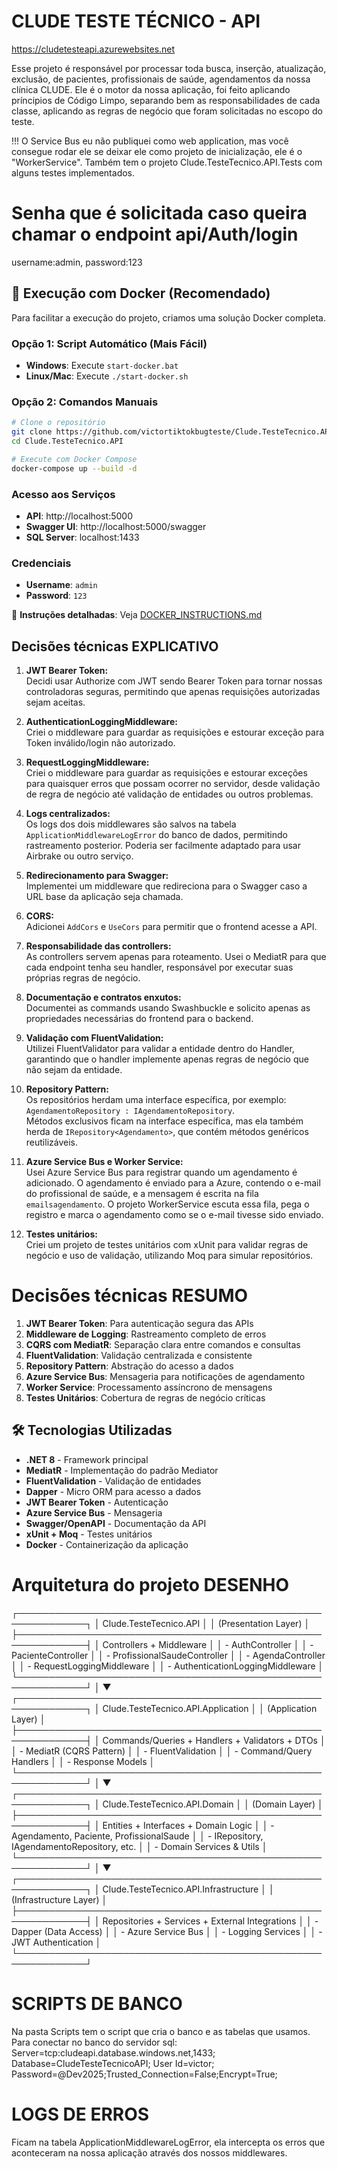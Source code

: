 # CLUDE TESTE TÉCNICO - API

https://cludetesteapi.azurewebsites.net

Esse projeto é responsável por processar toda busca, inserção, atualização, exclusão, de pacientes, profissionais de saúde, agendamentos da nossa clínica CLUDE.
Ele é o motor da nossa aplicação, foi feito aplicando príncipios de Código Limpo, separando bem as responsabilidades de cada classe, 
aplicando as regras de negócio que foram solicitadas no escopo do teste.

!!! O Service Bus eu não publiquei como web application, mas você consegue rodar ele se deixar ele como projeto de inicialização, ele é o "WorkerService".
Também tem o projeto Clude.TesteTecnico.API.Tests com alguns testes implementados.

# Senha que é solicitada caso queira chamar o endpoint api/Auth/login
username:admin, password:123

## 🐳 Execução com Docker (Recomendado)

Para facilitar a execução do projeto, criamos uma solução Docker completa. 

### **Opção 1: Script Automático (Mais Fácil)**
- **Windows**: Execute `start-docker.bat`
- **Linux/Mac**: Execute `./start-docker.sh`

### **Opção 2: Comandos Manuais**
```bash
# Clone o repositório
git clone https://github.com/victortiktokbugteste/Clude.TesteTecnico.API.git
cd Clude.TesteTecnico.API

# Execute com Docker Compose
docker-compose up --build -d
```

### **Acesso aos Serviços**
- **API**: http://localhost:5000
- **Swagger UI**: http://localhost:5000/swagger
- **SQL Server**: localhost:1433

### **Credenciais**
- **Username**: `admin`
- **Password**: `123`

📖 **Instruções detalhadas**: Veja [DOCKER_INSTRUCTIONS.md](DOCKER_INSTRUCTIONS.md)

## Decisões técnicas EXPLICATIVO

1. **JWT Bearer Token:**  
   Decidi usar Authorize com JWT sendo Bearer Token para tornar nossas controladoras seguras, permitindo que apenas requisições autorizadas sejam aceitas.

2. **AuthenticationLoggingMiddleware:**  
   Criei o middleware para guardar as requisições e estourar exceção para Token inválido/login não autorizado.

3. **RequestLoggingMiddleware:**  
   Criei o middleware para guardar as requisições e estourar exceções para quaisquer erros que possam ocorrer no servidor, desde validação de regra de negócio até validação de entidades ou outros problemas.

4. **Logs centralizados:**  
   Os logs dos dois middlewares são salvos na tabela `ApplicationMiddlewareLogError` do banco de dados, permitindo rastreamento posterior. Poderia ser facilmente adaptado para usar Airbrake ou outro serviço.

5. **Redirecionamento para Swagger:**  
   Implementei um middleware que redireciona para o Swagger caso a URL base da aplicação seja chamada.

6. **CORS:**  
   Adicionei `AddCors` e `UseCors` para permitir que o frontend acesse a API.

7. **Responsabilidade das controllers:**  
   As controllers servem apenas para roteamento. Usei o MediatR para que cada endpoint tenha seu handler, responsável por executar suas próprias regras de negócio.

8. **Documentação e contratos enxutos:**  
   Documentei as commands usando Swashbuckle e solicito apenas as propriedades necessárias do frontend para o backend.

9. **Validação com FluentValidation:**  
   Utilizei FluentValidator para validar a entidade dentro do Handler, garantindo que o handler implemente apenas regras de negócio que não sejam da entidade.

10. **Repository Pattern:**  
    Os repositórios herdam uma interface específica, por exemplo:  
    `AgendamentoRepository : IAgendamentoRepository`.  
    Métodos exclusivos ficam na interface específica, mas ela também herda de `IRepository<Agendamento>`, que contém métodos genéricos reutilizáveis.

11. **Azure Service Bus e Worker Service:**  
    Usei Azure Service Bus para registrar quando um agendamento é adicionado. O agendamento é enviado para a Azure, contendo o e-mail do profissional de saúde, e a mensagem é escrita na fila `emailsagendamento`. O projeto WorkerService escuta essa fila, pega o registro e marca o agendamento como se o e-mail tivesse sido enviado.

12. **Testes unitários:**  
    Criei um projeto de testes unitários com xUnit para validar regras de negócio e uso de validação, utilizando Moq para simular repositórios.

# Decisões técnicas RESUMO
1. **JWT Bearer Token**: Para autenticação segura das APIs
2. **Middleware de Logging**: Rastreamento completo de erros
3. **CQRS com MediatR**: Separação clara entre comandos e consultas
4. **FluentValidation**: Validação centralizada e consistente
5. **Repository Pattern**: Abstração do acesso a dados
6. **Azure Service Bus**: Mensageria para notificações de agendamento
7. **Worker Service**: Processamento assíncrono de mensagens
8. **Testes Unitários**: Cobertura de regras de negócio críticas

## 🛠️ Tecnologias Utilizadas

- **.NET 8** - Framework principal
- **MediatR** - Implementação do padrão Mediator
- **FluentValidation** - Validação de entidades
- **Dapper** - Micro ORM para acesso a dados
- **JWT Bearer Token** - Autenticação
- **Azure Service Bus** - Mensageria
- **Swagger/OpenAPI** - Documentação da API
- **xUnit + Moq** - Testes unitários
- **Docker** - Containerização da aplicação



# Arquitetura do projeto DESENHO

┌─────────────────────────────────────────────────────────────┐
│                    Clude.TesteTecnico.API                  │
│                    (Presentation Layer)                     │
├─────────────────────────────────────────────────────────────┤
│                Controllers + Middleware                     │
│                - AuthController                             │
│                - PacienteController                         │
│                - ProfissionalSaudeController                │
│                - AgendaController                           │
│                - RequestLoggingMiddleware                   │
│                - AuthenticationLoggingMiddleware            │
└─────────────────────────────────────────────────────────────┘
                                │
                                ▼
┌─────────────────────────────────────────────────────────────┐
│              Clude.TesteTecnico.API.Application            │
│                   (Application Layer)                       │
├─────────────────────────────────────────────────────────────┤
│  Commands/Queries + Handlers + Validators + DTOs           │
│  - MediatR (CQRS Pattern)                                  │
│  - FluentValidation                                        │
│  - Command/Query Handlers                                  │
│  - Response Models                                         │
└─────────────────────────────────────────────────────────────┘
                                │
                                ▼
┌─────────────────────────────────────────────────────────────┐
│                Clude.TesteTecnico.API.Domain               │
│                    (Domain Layer)                          │
├─────────────────────────────────────────────────────────────┤
│  Entities + Interfaces + Domain Logic                      │
│  - Agendamento, Paciente, ProfissionalSaude               │
│  - IRepository<T>, IAgendamentoRepository, etc.           │
│  - Domain Services & Utils                                 │
└─────────────────────────────────────────────────────────────┘
                                │
                                ▼
┌─────────────────────────────────────────────────────────────┐
│             Clude.TesteTecnico.API.Infrastructure          │
│                  (Infrastructure Layer)                     │
├─────────────────────────────────────────────────────────────┤
│  Repositories + Services + External Integrations           │
│  - Dapper (Data Access)                                    │
│  - Azure Service Bus                                       │
│  - Logging Services                                        │
│  - JWT Authentication                                      │
└─────────────────────────────────────────────────────────────┘



# SCRIPTS DE BANCO
Na pasta Scripts tem o script que cria o banco e as tabelas que usamos.
Para conectar no banco do servidor sql: Server=tcp:cludeapi.database.windows.net,1433; Database=CludeTesteTecnicoAPI; User Id=victor; Password=@Dev2025;Trusted_Connection=False;Encrypt=True;


# LOGS DE ERROS
Ficam na tabela ApplicationMiddlewareLogError, ela intercepta os erros que aconteceram na nossa aplicação através dos nossos middlewares.


